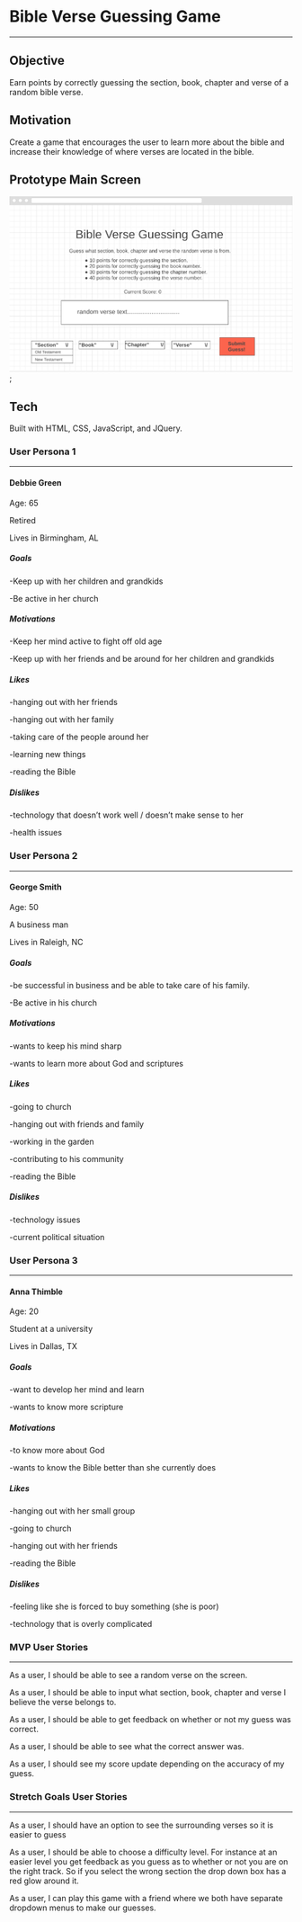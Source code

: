 # Bible Verse Guessing Game
***

## Objective

Earn points by correctly guessing the section, book, chapter and verse of a random
bible verse.

## Motivation

Create a game that encourages the user to learn more about the bible and increase
their knowledge of where verses are located in the bible.

## Prototype Main Screen

![example main screen](https://github.com/LillianChernin/bible-verse-guessing-game/blob/master/example-main-screen.png);


## Tech

Built with HTML, CSS, JavaScript, and JQuery.


### User Persona 1
***
#### Debbie Green  

Age: 65  

Retired

Lives in Birmingham, AL  



##### Goals

-Keep up with her children and grandkids

-Be active in her church  


##### Motivations

-Keep her mind active to fight off old age  

-Keep up with her friends and be around for her children and grandkids  


##### Likes

-hanging out with her friends

-hanging out with her family  

-taking care of the people around her  

-learning new things  

-reading the Bible  


##### Dislikes  

-technology that doesn’t work well / doesn’t make sense to her  

-health issues  



### User Persona 2  

***  

#### George Smith  


Age: 50  

A business man  

Lives in Raleigh, NC  


##### Goals

-be successful in business and be able to take care of his family.  

-Be active in his church  


##### Motivations  

-wants to keep his mind sharp  

-wants to learn more about God and scriptures   


##### Likes  

-going to church  

-hanging out with friends and family  

-working in the garden  

-contributing to his community  

-reading the Bible  


##### Dislikes

-technology issues  

-current political situation  


### User Persona 3  
***  
#### Anna Thimble  


Age: 20

Student at a university  

Lives in Dallas, TX  


##### Goals

-want to develop her mind and learn  

-wants to know more scripture  


##### Motivations

-to know more about God  

-wants to know the Bible better than she currently does  


##### Likes  

-hanging out with her small group  

-going to church  

-hanging out with her friends  

-reading the Bible  


##### Dislikes  

-feeling like she is forced to buy something (she is poor)  

-technology that is overly complicated  



### MVP User Stories  
***  
As a user, I should be able to see a random verse on the screen.  

As a user, I should be able to input what section, book, chapter and verse I believe the verse belongs to.  

As a user, I should be able to get feedback on whether or not my guess was correct.  

As a user, I should be able to see what the correct answer was.  

As a user, I should see my score update depending on the accuracy of my guess.

### Stretch Goals User Stories
***

As a user, I should have an option to see the surrounding verses so it is easier to guess

As a user, I should be able to choose a difficulty level.  For instance at an easier level you get feedback as you guess as to whether or not you are on the right track.  So if you select the wrong section the drop down box has a red glow around it.

As a user, I can play this game with a friend where we both have separate dropdown menus to make our guesses.
